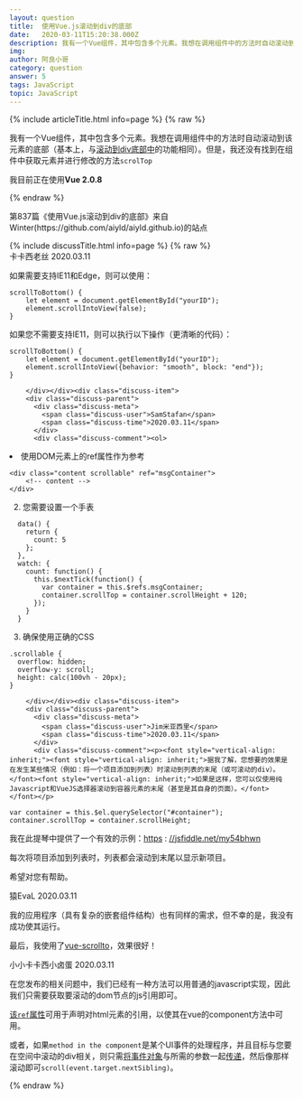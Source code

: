 ```yaml
---
layout: question
title:  使用Vue.js滚动到div的底部
date:   2020-03-11T15:20:38.000Z
description: 我有一个Vue组件，其中包含多个元素。我想在调用组件中的方法时自动滚动到该元素的底部（基本上，与滚动到div底部中的功能相同）。但是，我还没有找到在组件中...
img: 
author: 阿良小哥
category: question
answer: 5
tags: JavaScript
topic: JavaScript
---
```

<div class="article-root">
  <div class="article">
    {% include articleTitle.html info=page %}
    {% raw %}
    <div class="article-content"><p><font style="vertical-align: inherit;"><font style="vertical-align: inherit;">我有一个Vue组件，其中包含多个元素。</font><font style="vertical-align: inherit;">我想在调用组件中的方法时自动滚动到该元素的底部（基本上，与</font></font><a href="https://stackoverflow.com/questions/270612/scroll-to-bottom-of-div"><font style="vertical-align: inherit;"><font style="vertical-align: inherit;">滚动到div底部中</font></font></a><font style="vertical-align: inherit;"><font style="vertical-align: inherit;">的功能相同</font><font style="vertical-align: inherit;">）。</font><font style="vertical-align: inherit;">但是，我还没有找到在组件中获取元素并进行修改的方法</font></font><code>scrolTop</code></p>

<p><font style="vertical-align: inherit;"><font style="vertical-align: inherit;">我目前正在使用</font></font><strong><font style="vertical-align: inherit;"><font style="vertical-align: inherit;">Vue 2.0.8</font></font></strong></p></div>
    {% endraw %}
  </div>
  <p class="winter_mark">第837篇《使用Vue.js滚动到div的底部》来自Winter(https://github.com/aiyld/aiyld.github.io)的站点</p>
  <div class="discuss-wrapper">
    {% include discussTitle.html info=page %}
    {% raw %}
    <div class="discuss-list">
    <div class="discuss-item">
        <div class="discuss-parent">
          <div class="discuss-meta">
            <span class="discuss-user">卡卡西老丝</span>
            <span class="discuss-time">2020.03.11</span>
          </div>
          <div class="discuss-comment"><p><font style="vertical-align: inherit;"><font style="vertical-align: inherit;">如果需要支持IE11和Edge，则可以使用：</font></font></p>

<pre><code>scrollToBottom() {<font></font>
    let element = document.getElementById("yourID");<font></font>
    element.scrollIntoView(false);<font></font>
}<font></font>
</code></pre>

<p><font style="vertical-align: inherit;"><font style="vertical-align: inherit;">如果您不需要支持IE11，则可以执行以下操作（更清晰的代码）：</font></font></p>

<pre><code>scrollToBottom() {<font></font>
    let element = document.getElementById("yourID");<font></font>
    element.scrollIntoView({behavior: "smooth", block: "end"});<font></font>
}<font></font>
</code></pre></div>
        </div></div><div class="discuss-item">
        <div class="discuss-parent">
          <div class="discuss-meta">
            <span class="discuss-user">SamStafan</span>
            <span class="discuss-time">2020.03.11</span>
          </div>
          <div class="discuss-comment"><ol>
<li><font style="vertical-align: inherit;"><font style="vertical-align: inherit;">使用DOM元素上的ref属性作为参考</font></font></li>
</ol>

<pre><code>&lt;div class="content scrollable" ref="msgContainer"&gt;<font></font>
    &lt;!-- content --&gt;<font></font>
&lt;/div&gt;<font></font>
</code></pre>

<ol start="2">
<li><font style="vertical-align: inherit;"><font style="vertical-align: inherit;">您需要设置一个手表</font></font></li>
</ol>

<pre><code>  data() {<font></font>
    return {<font></font>
      count: 5<font></font>
    };<font></font>
  },<font></font>
  watch: {<font></font>
    count: function() {<font></font>
      this.$nextTick(function() {<font></font>
        var container = this.$refs.msgContainer;<font></font>
        container.scrollTop = container.scrollHeight + 120;<font></font>
      });<font></font>
    }<font></font>
  }<font></font>
</code></pre>

<ol start="3">
<li><font style="vertical-align: inherit;"><font style="vertical-align: inherit;">确保使用正确的CSS</font></font></li>
</ol>

<pre><code>.scrollable {<font></font>
  overflow: hidden;<font></font>
  overflow-y: scroll;<font></font>
  height: calc(100vh - 20px);<font></font>
}<font></font>
</code></pre></div>
        </div></div><div class="discuss-item">
        <div class="discuss-parent">
          <div class="discuss-meta">
            <span class="discuss-user">Jim米亚西里</span>
            <span class="discuss-time">2020.03.11</span>
          </div>
          <div class="discuss-comment"><p><font style="vertical-align: inherit;"><font style="vertical-align: inherit;">据我了解，您想要的效果是在发生某些情况（例如：将一个项目添加到列表）时滚动到列表的末尾（或可滚动的div）。</font><font style="vertical-align: inherit;">如果是这样，您可以仅使用纯Javascript和VueJS选择器滚动到容器元素的末尾（甚至是其自身的页面）。</font></font></p>

<pre><code>var container = this.$el.querySelector("#container");<font></font>
container.scrollTop = container.scrollHeight;<font></font>
</code></pre>

<p><font style="vertical-align: inherit;"><font style="vertical-align: inherit;">我在此提琴中提供了一个有效的示例：</font><a href="https://jsfiddle.net/my54bhwn" rel="noreferrer"><font style="vertical-align: inherit;">https</font></a><font style="vertical-align: inherit;"> : </font></font><a href="https://jsfiddle.net/my54bhwn" rel="noreferrer"><font style="vertical-align: inherit;"><font style="vertical-align: inherit;">//jsfiddle.net/my54bhwn</font></font></a></p>

<p><font style="vertical-align: inherit;"><font style="vertical-align: inherit;">每次将项目添加到列表时，列表都会滚动到末尾以显示新项目。</font></font></p>

<p><font style="vertical-align: inherit;"><font style="vertical-align: inherit;">希望对您有帮助。</font></font></p></div>
        </div></div><div class="discuss-item">
        <div class="discuss-parent">
          <div class="discuss-meta">
            <span class="discuss-user">猿EvaL</span>
            <span class="discuss-time">2020.03.11</span>
          </div>
          <div class="discuss-comment"><p><font style="vertical-align: inherit;"><font style="vertical-align: inherit;">我的应用程序（具有复杂的嵌套组件结构）也有同样的需求，但不幸的是，我没有成功使其运行。 </font></font></p>

<p><font style="vertical-align: inherit;"><font style="vertical-align: inherit;">最后，我使用了</font></font><a href="https://www.npmjs.com/package/vue-scrollto" rel="nofollow noreferrer"><font style="vertical-align: inherit;"><font style="vertical-align: inherit;">vue-scrollto</font></font></a><font style="vertical-align: inherit;"><font style="vertical-align: inherit;">，效果很好！</font></font></p></div>
        </div></div><div class="discuss-item">
        <div class="discuss-parent">
          <div class="discuss-meta">
            <span class="discuss-user">小小卡卡西小卤蛋</span>
            <span class="discuss-time">2020.03.11</span>
          </div>
          <div class="discuss-comment"><p><font style="vertical-align: inherit;"><font style="vertical-align: inherit;">在您发布的相关问题中，我们已经有一种方法可以用普通的javascript实现，因此我们只需要获取要滚动的dom节点的js引用即可。  </font></font></p>

<p><a href="http://vuejs.org/v2/api/#ref" rel="nofollow noreferrer"><font style="vertical-align: inherit;"><font style="vertical-align: inherit;">该</font></font><code>ref</code><font style="vertical-align: inherit;"><font style="vertical-align: inherit;">属性</font></font></a><font style="vertical-align: inherit;"><font style="vertical-align: inherit;">可用于声明对html元素的引用，以使其在vue的component方法中可用。  </font></font></p>

<p><font style="vertical-align: inherit;"><font style="vertical-align: inherit;">或者，如果</font></font><code>method in the component</code><font style="vertical-align: inherit;"><font style="vertical-align: inherit;">是某个UI事件的处理程序，并且目标与您要在空间中滚动的div相关，则只需</font></font><a href="http://vuejs.org/v2/api/#v-on" rel="nofollow noreferrer"><font style="vertical-align: inherit;"><font style="vertical-align: inherit;">将事件对象</font></font></a><font style="vertical-align: inherit;"><font style="vertical-align: inherit;">与所需的参数一起</font><a href="http://vuejs.org/v2/api/#v-on" rel="nofollow noreferrer"><font style="vertical-align: inherit;">传递</font></a><font style="vertical-align: inherit;">，然后像那样滚动即可</font></font><code>scroll(event.target.nextSibling)</code><font style="vertical-align: inherit;"><font style="vertical-align: inherit;">。</font></font></p></div>
        </div></div>
    </div>
    {% endraw %}
  </div>
<div>
